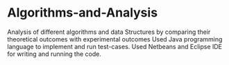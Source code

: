 # Algorithms-and-Analysis
Analysis of different algorithms and data Structures by comparing their theoretical outcomes with experimental outcomes
Used Java programming language to implement and run test-cases.
Used Netbeans and Eclipse IDE for writing and running the code.
